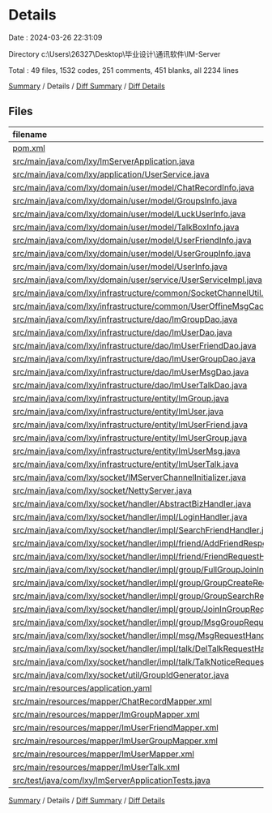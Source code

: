 # Details

Date : 2024-03-26 22:31:09

Directory c:\\Users\\26327\\Desktop\\毕业设计\\通讯软件\\IM-Server

Total : 49 files,  1532 codes, 251 comments, 451 blanks, all 2234 lines

[Summary](results.md) / Details / [Diff Summary](diff.md) / [Diff Details](diff-details.md)

## Files
| filename | language | code | comment | blank | total |
| :--- | :--- | ---: | ---: | ---: | ---: |
| [pom.xml](/pom.xml) | XML | 111 | 0 | 8 | 119 |
| [src/main/java/com/lxy/ImServerApplication.java](/src/main/java/com/lxy/ImServerApplication.java) | Java | 9 | 0 | 5 | 14 |
| [src/main/java/com/lxy/application/UserService.java](/src/main/java/com/lxy/application/UserService.java) | Java | 27 | 92 | 30 | 149 |
| [src/main/java/com/lxy/domain/user/model/ChatRecordInfo.java](/src/main/java/com/lxy/domain/user/model/ChatRecordInfo.java) | Java | 16 | 0 | 4 | 20 |
| [src/main/java/com/lxy/domain/user/model/GroupsInfo.java](/src/main/java/com/lxy/domain/user/model/GroupsInfo.java) | Java | 13 | 0 | 5 | 18 |
| [src/main/java/com/lxy/domain/user/model/LuckUserInfo.java](/src/main/java/com/lxy/domain/user/model/LuckUserInfo.java) | Java | 13 | 3 | 5 | 21 |
| [src/main/java/com/lxy/domain/user/model/TalkBoxInfo.java](/src/main/java/com/lxy/domain/user/model/TalkBoxInfo.java) | Java | 16 | 0 | 4 | 20 |
| [src/main/java/com/lxy/domain/user/model/UserFriendInfo.java](/src/main/java/com/lxy/domain/user/model/UserFriendInfo.java) | Java | 12 | 0 | 2 | 14 |
| [src/main/java/com/lxy/domain/user/model/UserGroupInfo.java](/src/main/java/com/lxy/domain/user/model/UserGroupInfo.java) | Java | 12 | 0 | 2 | 14 |
| [src/main/java/com/lxy/domain/user/model/UserInfo.java](/src/main/java/com/lxy/domain/user/model/UserInfo.java) | Java | 12 | 0 | 2 | 14 |
| [src/main/java/com/lxy/domain/user/service/UserServiceImpl.java](/src/main/java/com/lxy/domain/user/service/UserServiceImpl.java) | Java | 271 | 3 | 53 | 327 |
| [src/main/java/com/lxy/infrastructure/common/SocketChannelUtil.java](/src/main/java/com/lxy/infrastructure/common/SocketChannelUtil.java) | Java | 50 | 3 | 18 | 71 |
| [src/main/java/com/lxy/infrastructure/common/UserOffineMsgCache.java](/src/main/java/com/lxy/infrastructure/common/UserOffineMsgCache.java) | Java | 20 | 3 | 8 | 31 |
| [src/main/java/com/lxy/infrastructure/dao/ImGroupDao.java](/src/main/java/com/lxy/infrastructure/dao/ImGroupDao.java) | Java | 10 | 6 | 8 | 24 |
| [src/main/java/com/lxy/infrastructure/dao/ImUserDao.java](/src/main/java/com/lxy/infrastructure/dao/ImUserDao.java) | Java | 10 | 12 | 7 | 29 |
| [src/main/java/com/lxy/infrastructure/dao/ImUserFriendDao.java](/src/main/java/com/lxy/infrastructure/dao/ImUserFriendDao.java) | Java | 10 | 6 | 7 | 23 |
| [src/main/java/com/lxy/infrastructure/dao/ImUserGroupDao.java](/src/main/java/com/lxy/infrastructure/dao/ImUserGroupDao.java) | Java | 11 | 6 | 8 | 25 |
| [src/main/java/com/lxy/infrastructure/dao/ImUserMsgDao.java](/src/main/java/com/lxy/infrastructure/dao/ImUserMsgDao.java) | Java | 11 | 6 | 7 | 24 |
| [src/main/java/com/lxy/infrastructure/dao/ImUserTalkDao.java](/src/main/java/com/lxy/infrastructure/dao/ImUserTalkDao.java) | Java | 11 | 6 | 8 | 25 |
| [src/main/java/com/lxy/infrastructure/entity/ImGroup.java](/src/main/java/com/lxy/infrastructure/entity/ImGroup.java) | Java | 19 | 13 | 12 | 44 |
| [src/main/java/com/lxy/infrastructure/entity/ImUser.java](/src/main/java/com/lxy/infrastructure/entity/ImUser.java) | Java | 22 | 13 | 9 | 44 |
| [src/main/java/com/lxy/infrastructure/entity/ImUserFriend.java](/src/main/java/com/lxy/infrastructure/entity/ImUserFriend.java) | Java | 28 | 11 | 11 | 50 |
| [src/main/java/com/lxy/infrastructure/entity/ImUserGroup.java](/src/main/java/com/lxy/infrastructure/entity/ImUserGroup.java) | Java | 18 | 11 | 9 | 38 |
| [src/main/java/com/lxy/infrastructure/entity/ImUserMsg.java](/src/main/java/com/lxy/infrastructure/entity/ImUserMsg.java) | Java | 22 | 12 | 10 | 44 |
| [src/main/java/com/lxy/infrastructure/entity/ImUserTalk.java](/src/main/java/com/lxy/infrastructure/entity/ImUserTalk.java) | Java | 19 | 12 | 9 | 40 |
| [src/main/java/com/lxy/socket/IMServerChannelInitializer.java](/src/main/java/com/lxy/socket/IMServerChannelInitializer.java) | Java | 40 | 0 | 5 | 45 |
| [src/main/java/com/lxy/socket/NettyServer.java](/src/main/java/com/lxy/socket/NettyServer.java) | Java | 57 | 1 | 18 | 76 |
| [src/main/java/com/lxy/socket/handler/AbstractBizHandler.java](/src/main/java/com/lxy/socket/handler/AbstractBizHandler.java) | Java | 26 | 0 | 9 | 35 |
| [src/main/java/com/lxy/socket/handler/impl/LoginHandler.java](/src/main/java/com/lxy/socket/handler/impl/LoginHandler.java) | Java | 143 | 13 | 27 | 183 |
| [src/main/java/com/lxy/socket/handler/impl/SearchFriendHandler.java](/src/main/java/com/lxy/socket/handler/impl/SearchFriendHandler.java) | Java | 42 | 0 | 9 | 51 |
| [src/main/java/com/lxy/socket/handler/impl/friend/AddFriendResponseHandler.java](/src/main/java/com/lxy/socket/handler/impl/friend/AddFriendResponseHandler.java) | Java | 40 | 5 | 11 | 56 |
| [src/main/java/com/lxy/socket/handler/impl/friend/FriendRequestHandler.java](/src/main/java/com/lxy/socket/handler/impl/friend/FriendRequestHandler.java) | Java | 35 | 1 | 10 | 46 |
| [src/main/java/com/lxy/socket/handler/impl/group/FullGroupJoinInGroupResponseHandler.java](/src/main/java/com/lxy/socket/handler/impl/group/FullGroupJoinInGroupResponseHandler.java) | Java | 34 | 1 | 9 | 44 |
| [src/main/java/com/lxy/socket/handler/impl/group/GroupCreateRequestHandler.java](/src/main/java/com/lxy/socket/handler/impl/group/GroupCreateRequestHandler.java) | Java | 32 | 0 | 10 | 42 |
| [src/main/java/com/lxy/socket/handler/impl/group/GroupSearchRequestHandler.java](/src/main/java/com/lxy/socket/handler/impl/group/GroupSearchRequestHandler.java) | Java | 26 | 0 | 7 | 33 |
| [src/main/java/com/lxy/socket/handler/impl/group/JoinInGroupRequestHandler.java](/src/main/java/com/lxy/socket/handler/impl/group/JoinInGroupRequestHandler.java) | Java | 43 | 0 | 11 | 54 |
| [src/main/java/com/lxy/socket/handler/impl/group/MsgGroupRequestHandler.java](/src/main/java/com/lxy/socket/handler/impl/group/MsgGroupRequestHandler.java) | Java | 41 | 4 | 10 | 55 |
| [src/main/java/com/lxy/socket/handler/impl/msg/MsgRequestHandler.java](/src/main/java/com/lxy/socket/handler/impl/msg/MsgRequestHandler.java) | Java | 43 | 2 | 10 | 55 |
| [src/main/java/com/lxy/socket/handler/impl/talk/DelTalkRequestHandler.java](/src/main/java/com/lxy/socket/handler/impl/talk/DelTalkRequestHandler.java) | Java | 21 | 0 | 5 | 26 |
| [src/main/java/com/lxy/socket/handler/impl/talk/TalkNoticeRequestHandler.java](/src/main/java/com/lxy/socket/handler/impl/talk/TalkNoticeRequestHandler.java) | Java | 21 | 0 | 6 | 27 |
| [src/main/java/com/lxy/socket/util/GroupIdGenerator.java](/src/main/java/com/lxy/socket/util/GroupIdGenerator.java) | Java | 12 | 0 | 7 | 19 |
| [src/main/resources/application.yaml](/src/main/resources/application.yaml) | YAML | 9 | 0 | 6 | 15 |
| [src/main/resources/mapper/ChatRecordMapper.xml](/src/main/resources/mapper/ChatRecordMapper.xml) | XML | 15 | 1 | 4 | 20 |
| [src/main/resources/mapper/ImGroupMapper.xml](/src/main/resources/mapper/ImGroupMapper.xml) | XML | 10 | 1 | 5 | 16 |
| [src/main/resources/mapper/ImUserFriendMapper.xml](/src/main/resources/mapper/ImUserFriendMapper.xml) | XML | 10 | 1 | 3 | 14 |
| [src/main/resources/mapper/ImUserGroupMapper.xml](/src/main/resources/mapper/ImUserGroupMapper.xml) | XML | 11 | 1 | 3 | 15 |
| [src/main/resources/mapper/ImUserMapper.xml](/src/main/resources/mapper/ImUserMapper.xml) | XML | 10 | 1 | 3 | 14 |
| [src/main/resources/mapper/ImUserTalk.xml](/src/main/resources/mapper/ImUserTalk.xml) | XML | 11 | 1 | 3 | 15 |
| [src/test/java/com/lxy/ImServerApplicationTests.java](/src/test/java/com/lxy/ImServerApplicationTests.java) | Java | 27 | 0 | 9 | 36 |

[Summary](results.md) / Details / [Diff Summary](diff.md) / [Diff Details](diff-details.md)
